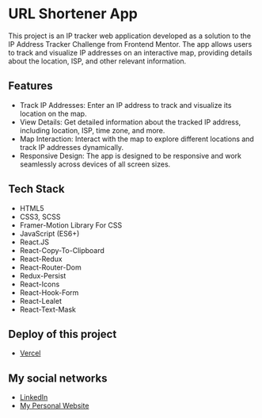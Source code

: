 # URL Shortener App

This project is an IP tracker web application developed as a solution to the IP Address Tracker Challenge from Frontend Mentor. The app allows users to track and visualize IP addresses on an interactive map, providing details about the location, ISP, and other relevant information.

## Features

- Track IP Addresses: Enter an IP address to track and visualize its location on the map.
- View Details: Get detailed information about the tracked IP address, including location, ISP, time zone, and more.
- Map Interaction: Interact with the map to explore different locations and track IP addresses dynamically.
- Responsive Design: The app is designed to be responsive and work seamlessly across devices of all screen sizes.

## Tech Stack

- HTML5
- CSS3, SCSS
- Framer-Motion Library For CSS
- JavaScript (ES6+)
- React.JS
- React-Copy-To-Clipboard
- React-Redux
- React-Router-Dom
- Redux-Persist
- React-Icons
- React-Hook-Form
- React-Lealet
- React-Text-Mask

## Deploy of this project

- [Vercel](https://urlshortener-kohl.vercel.app/)

## My social networks

- [LinkedIn](https://www.linkedin.com/in/birlogich/)
- [My Personal Website](https://ivan-zhigalev.vercel.app/)
